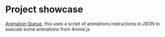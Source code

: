 # Project showcase
[Animation Queue](https://github.com/jykng-van/project_showcase/animation_queue), this uses a script of animations instructions in JSON to execute some animations from Anime.js
